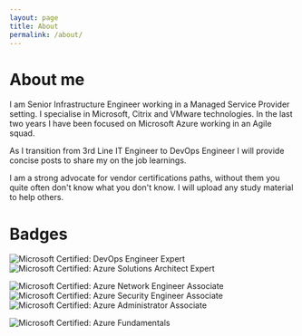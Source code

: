 ```yaml
---
layout: page
title: About
permalink: /about/
---
```


# About me

I am Senior Infrastructure Engineer working in a Managed Service Provider setting. 
I specialise in Microsoft, Citrix and VMware technologies.
In the last two years I have been focused on Microsoft Azure working in an Agile squad.

As I transition from 3rd Line IT Engineer to DevOps Engineer I will provide concise posts to share my on the job learnings. 

I am a strong advocate for vendor certifications paths, without them you quite often don't know what you don't know. I will upload any study material to help others.

# Badges
![Microsoft Certified: DevOps Engineer Expert](/badges/microsoft-certified-devops-engineer-expert114x114.png)
![Microsoft Certified: Azure Solutions Architect Expert](/badges/microsoft-certified-azure-solutions-architect-expert120x120.png)

![Microsoft Certified: Azure Network Engineer Associate](/badges/microsoft-certified-azure-network-engineer-associate114x114.png)
![Microsoft Certified: Azure Security Engineer Associate](/badges/microsoft-certified-azure-security-engineer-associate114x114.png)
![Microsoft Certified: Azure Administrator Associate](/badges/microsoft-certified-azure-administrator-associate114x114.png)

![Microsoft Certified: Azure Fundamentals](/badges/microsoft-certified-azure-fundamentals114x114.png)